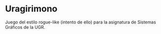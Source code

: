 # Uragirimono
Juego del estilo rogue-like (intento de ello) para la asignatura de Sistemas Gráficos de la UGR.
